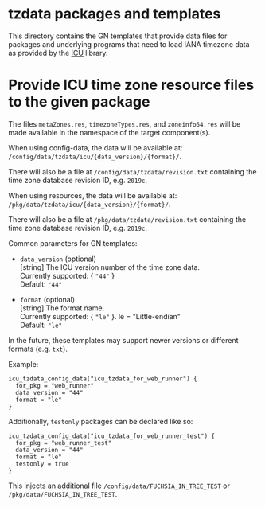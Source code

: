 # tzdata packages and templates

This directory contains the GN templates that provide data files for packages
and underlying programs that need to load IANA timezone data as provided by
the [ICU](https://home.unicode.org) library.

# Provide ICU time zone resource files to the given package

The files `metaZones.res`, `timezoneTypes.res`, and `zoneinfo64.res` will be
made available in the namespace of the target component(s).

When using config-data, the data will be available at:
`/config/data/tzdata/icu/{data_version}/{format}/`.

There will also be a file at `/config/data/tzdata/revision.txt` containing the
time zone database revision ID, e.g. `2019c`.

When using resources, the data will be available at:
`/pkg/data/tzdata/icu/{data_version}/{format}/`.

There will also be a file at `/pkg/data/tzdata/revision.txt` containing the
time zone database revision ID, e.g. `2019c`.

Common parameters for GN templates:
-  `data_version` (optional) \
   [string] The ICU version number of the time zone data. \
   Currently supported: { `"44"` } \
   Default: `"44"`

-  `format` (optional) \
   [string] The format name. \
   Currently supported: { `"le"` }. le = "Little-endian" \
   Default: `"le"`

In the future, these templates may support newer versions or different formats
(e.g. `txt`).

Example:

```
icu_tzdata_config_data("icu_tzdata_for_web_runner") {
  for_pkg = "web_runner"
  data_version = "44"
  format = "le"
}
```

Additionally, `testonly` packages can be declared like so:

```
icu_tzdata_config_data("icu_tzdata_for_web_runner_test") {
  for_pkg = "web_runner_test"
  data_version = "44"
  format = "le"
  testonly = true
}
```

This injects an additional file `/config/data/FUCHSIA_IN_TREE_TEST`
or `/pkg/data/FUCHSIA_IN_TREE_TEST`.